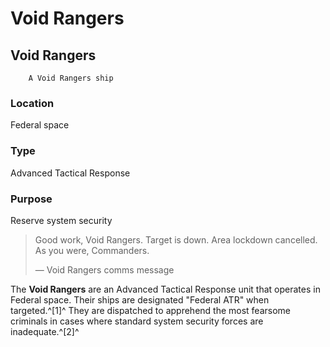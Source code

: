 # Void Rangers
## Void Rangers

		A Void Rangers ship

### Location

Federal space

### Type

Advanced Tactical Response

### Purpose

Reserve system security

> 
> 
> Good work, Void Rangers. Target is down. Area lockdown cancelled. As you were, Commanders.
> 
> 
> — Void Rangers comms message
> 

The **Void Rangers** are an Advanced Tactical Response unit that operates in Federal space. Their ships are designated "Federal ATR" when targeted.^[1]^ They are dispatched to apprehend the most fearsome criminals in cases where standard system security forces are inadequate.^[2]^